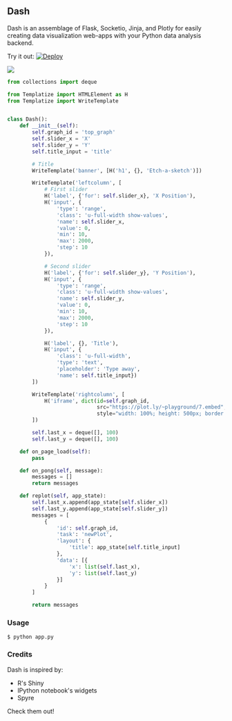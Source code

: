 ## Dash
Dash is an assemblage of Flask, Socketio, Jinja, and Plotly for easily creating
data visualization web-apps with your Python data analysis backend.

Try it out:
[![Deploy](https://www.herokucdn.com/deploy/button.png)](https://heroku.com/deploy)

![](http://i.imgur.com/we68GEC.gif)

```python
from collections import deque

from Templatize import HTMLElement as H
from Templatize import WriteTemplate


class Dash():
    def __init__(self):
        self.graph_id = 'top_graph'
        self.slider_x = 'X'
        self.slider_y = 'Y'
        self.title_input = 'title'

        # Title
        WriteTemplate('banner', [H('h1', {}, 'Etch-a-sketch')])

        WriteTemplate('leftcolumn', [
            # First slider
            H('label', {'for': self.slider_x}, 'X Position'),
            H('input', {
                'type': 'range',
                'class': 'u-full-width show-values',
                'name': self.slider_x,
                'value': 0,
                'min': 10,
                'max': 2000,
                'step': 10
            }),

            # Second slider
            H('label', {'for': self.slider_y}, 'Y Position'),
            H('input', {
                'type': 'range',
                'class': 'u-full-width show-values',
                'name': self.slider_y,
                'value': 0,
                'min': 10,
                'max': 2000,
                'step': 10
            }),

            H('label', {}, 'Title'),
            H('input', {
                'class': 'u-full-width',
                'type': 'text',
                'placeholder': 'Type away',
                'name': self.title_input})
        ])

        WriteTemplate('rightcolumn', [
            H('iframe', dict(id=self.graph_id,
                             src="https://plot.ly/~playground/7.embed",
                             style="width: 100%; height: 500px; border: none;"))
        ])

        self.last_x = deque([], 100)
        self.last_y = deque([], 100)

    def on_page_load(self):
        pass

    def on_pong(self, message):
        messages = []
        return messages

    def replot(self, app_state):
        self.last_x.append(app_state[self.slider_x])
        self.last_y.append(app_state[self.slider_y])
        messages = [
            {
                'id': self.graph_id,
                'task': 'newPlot',
                'layout': {
                    'title': app_state[self.title_input]
                },
                'data': [{
                    'x': list(self.last_x),
                    'y': list(self.last_y)
                }]
            }
        ]

        return messages
```

### Usage
```
$ python app.py
```


### Credits
Dash is inspired by:
- R's Shiny
- IPython notebook's widgets
- Spyre

Check them out!
